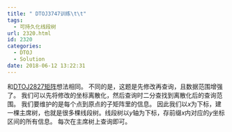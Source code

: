 ```yaml
---
title: " DTOJ3747训练\t\t"
tags:
  - 可持久化线段树
url: 2320.html
id: 2320
categories:
  - DTOJ
  - Solution
date: 2018-06-12 13:22:31
---
```


和[DTOJ2827矩阵](http://www.dtenomde.com/2018/03/author=jiangyutong/article=2165/)想法相同。 不同的是，这题是先修改再查询，且数据范围增强了。 我们可以先将修改的坐标离散化，然后查询时二分查找到离散化后的查询范围。 我们要维护的是每个点到原点的子矩阵里的信息。 因此我们以$x$为下标，建一棵主席树，也就是很多棵线段树。线段树以$y$轴为下标，存前缀$x$内对应的$y$坐标区间的所有信息。 每次在主席树上查询即可。